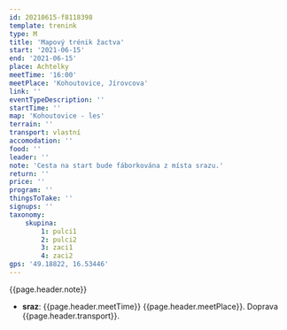 ```yaml
---
id: 20210615-f8118398
template: trenink
type: M
title: 'Mapový trénik žactva'
start: '2021-06-15'
end: '2021-06-15'
place: Achtelky
meetTime: '16:00'
meetPlace: 'Kohoutovice, Jírovcova'
link: ''
eventTypeDescription: ''
startTime: ''
map: 'Kohoutovice - les'
terrain: ''
transport: vlastní
accomodation: ''
food: ''
leader: ''
note: 'Cesta na start bude fáborkována z místa srazu.'
return: ''
price: ''
program: ''
thingsToTake: ''
signups: ''
taxonomy:
    skupina:
        1: pulci1
        2: pulci2
        3: zaci1
        4: zaci2
gps: '49.18822, 16.53446'
---
```


{{page.header.note}}
* **sraz**: {{page.header.meetTime}} {{page.header.meetPlace}}. Doprava {{page.header.transport}}.
